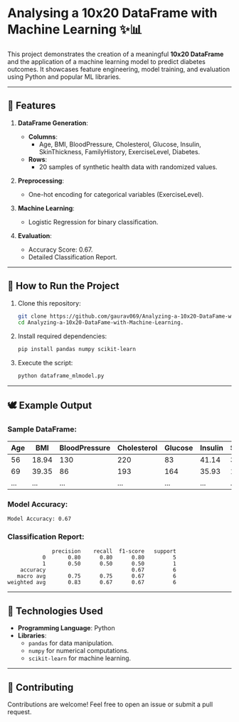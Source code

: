 # Analysing a 10x20 DataFrame with Machine Learning ✨📊

This project demonstrates the creation of a meaningful **10x20 DataFrame** and the application of a machine learning model to predict diabetes outcomes. It showcases feature engineering, model training, and evaluation using Python and popular ML libraries.

---

## 🔧 Features
1. **DataFrame Generation**:
   - **Columns**:
     - Age, BMI, BloodPressure, Cholesterol, Glucose, Insulin, SkinThickness, FamilyHistory, ExerciseLevel, Diabetes.
   - **Rows**:
     - 20 samples of synthetic health data with randomized values.

2. **Preprocessing**:
   - One-hot encoding for categorical variables (ExerciseLevel).

3. **Machine Learning**:
   - Logistic Regression for binary classification.

4. **Evaluation**:
   - Accuracy Score: 0.67.
   - Detailed Classification Report.

---

## 🚀 How to Run the Project
1. Clone this repository:
   ```bash
   git clone https://github.com/gaurav069/Analyzing-a-10x20-DataFame-with-Machine-Learning..git
   cd Analyzing-a-10x20-DataFame-with-Machine-Learning.
   ```
2. Install required dependencies:
   ```bash
   pip install pandas numpy scikit-learn
   ```
3. Execute the script:
   ```bash
   python dataframe_mlmodel.py
   ```

---

## 🕊️ Example Output
### Sample DataFrame:
| Age | BMI  | BloodPressure | Cholesterol | Glucose | Insulin | SkinThickness | FamilyHistory | ExerciseLevel | Diabetes |
|-----|------|---------------|-------------|---------|---------|---------------|---------------|---------------|----------|
| 56  | 18.94| 130           | 220         | 83      | 41.14   | 30            | 0             | Medium        | 0        |
| 69  | 39.35| 86            | 193         | 164     | 35.93   | 18            | 1             | High          | 1        |
| ... | ...  | ...           | ...         | ...     | ...     | ...           | ...           | ...           | ...      |

### Model Accuracy:
```
Model Accuracy: 0.67
```

### Classification Report:
```
              precision    recall  f1-score   support
           0       0.80      0.80      0.80         5
           1       0.50      0.50      0.50         1
    accuracy                           0.67         6
   macro avg       0.75      0.75      0.67         6
weighted avg       0.83      0.67      0.67         6
```

---

## 📖 Technologies Used
- **Programming Language**: Python
- **Libraries**:
  - `pandas` for data manipulation.
  - `numpy` for numerical computations.
  - `scikit-learn` for machine learning.

---

## 🙏 Contributing
Contributions are welcome! Feel free to open an issue or submit a pull request.

